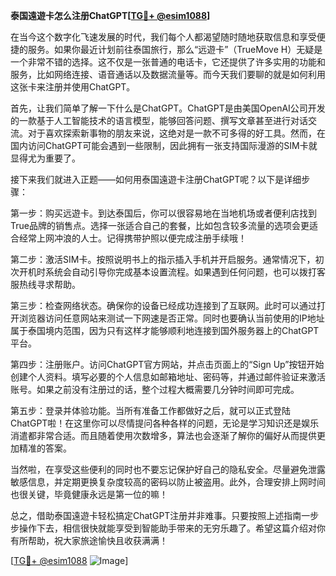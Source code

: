 **泰国遠遊卡怎么注册ChatGPT[[TG💪+ @esim1088](https://t.me/s/esim1088)]**

在当今这个数字化飞速发展的时代，我们每个人都渴望随时随地获取信息和享受便捷的服务。如果你最近计划前往泰国旅行，那么“远遊卡”（TrueMove H）无疑是一个非常不错的选择。这不仅是一张普通的电话卡，它还提供了许多实用的功能和服务，比如网络连接、语音通话以及数据流量等。而今天我们要聊的就是如何利用这张卡来注册并使用ChatGPT。

首先，让我们简单了解一下什么是ChatGPT。ChatGPT是由美国OpenAI公司开发的一款基于人工智能技术的语言模型，能够回答问题、撰写文章甚至进行对话交流。对于喜欢探索新事物的朋友来说，这绝对是一款不可多得的好工具。然而，在国内访问ChatGPT可能会遇到一些限制，因此拥有一张支持国际漫游的SIM卡就显得尤为重要了。

接下来我们就进入正题——如何用泰国遠遊卡注册ChatGPT呢？以下是详细步骤：

第一步：购买远遊卡。到达泰国后，你可以很容易地在当地机场或者便利店找到True品牌的销售点。选择一张适合自己的套餐，比如包含较多流量的选项会更适合经常上网冲浪的人士。记得携带护照以便完成注册手续哦！

第二步：激活SIM卡。按照说明书上的指示插入手机并开启服务。通常情况下，初次开机时系统会自动引导你完成基本设置流程。如果遇到任何问题，也可以拨打客服热线寻求帮助。

第三步：检查网络状态。确保你的设备已经成功连接到了互联网。此时可以通过打开浏览器访问任意网站来测试一下网速是否正常。同时也要确认当前使用的IP地址属于泰国境内范围，因为只有这样才能够顺利地连接到国外服务器上的ChatGPT平台。

第四步：注册账户。访问ChatGPT官方网站，并点击页面上的“Sign Up”按钮开始创建个人资料。填写必要的个人信息如邮箱地址、密码等，并通过邮件验证来激活账号。如果之前没有注册过的话，整个过程大概需要几分钟时间即可完成。

第五步：登录并体验功能。当所有准备工作都做好之后，就可以正式登陆ChatGPT啦！在这里你可以尽情提问各种各样的问题，无论是学习知识还是娱乐消遣都非常合适。而且随着使用次数增多，算法也会逐渐了解你的偏好从而提供更加精准的答案。

当然啦，在享受这些便利的同时也不要忘记保护好自己的隐私安全。尽量避免泄露敏感信息，并定期更换复杂度较高的密码以防止被盗用。此外，合理安排上网时间也很关键，毕竟健康永远是第一位的嘛！

总之，借助泰国遠遊卡轻松搞定ChatGPT注册并非难事。只要按照上述指南一步步操作下去，相信很快就能享受到智能助手带来的无穷乐趣了。希望这篇介绍对你有所帮助，祝大家旅途愉快且收获满满！

[[TG💪+ @esim1088](https://t.me/s/esim1088) ![Image](https://i.postimg.cc/4NQfJmqS/Snipaste-2025-05-13-00-14-12.png)]